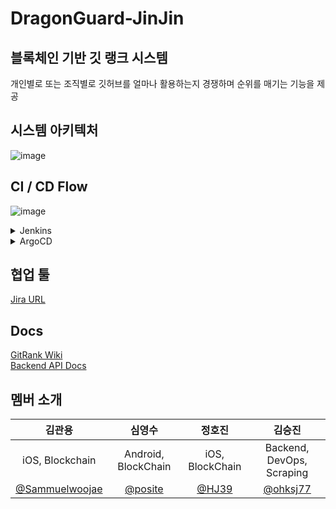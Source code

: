 # DragonGuard-JinJin
## 블록체인 기반 깃 랭크 시스템
개인별로 또는 조직별로 깃허브를 얼마나 활용하는지 경쟁하며 순위를 매기는 기능을 제공
## 시스템 아키텍처

![image](https://github.com/tukcom2023CD/DragonGuard-JinJin/assets/89020004/b4855730-13ba-4f5e-b809-d51be9fd768e)


## CI / CD Flow
![image](https://github.com/tukcom2023CD/DragonGuard-JinJin/assets/89020004/7065b430-d8ee-4244-97b7-c1c7b24acf10)
<details>
<summary>Jenkins</summary>
<div>
<img src=https://github.com/tukcom2023CD/DragonGuard-JinJin/assets/89020004/c11d1ad2-93c0-4bfc-be14-3a5d62a082ba/>
</div>
</details>
<details>
<summary>ArgoCD</summary>
<div>
<img src=https://github.com/tukcom2023CD/DragonGuard-JinJin/assets/89020004/a86bd15c-b3e1-440d-8b20-54b5f91285ec/>
</div>
</details>

## 협업 툴
<a href="https://seoullian.atlassian.net/jira/software/projects/DJ/boards/2/backlog" target="_blank"> Jira URL</a>

## Docs
<a href="https://github.com/tukcom2023CD/DragonGuard-JinJin/wiki">GitRank Wiki</a><br>
<a href="https://ohksj77.github.io/DragonGuard-JinJin-API-Docs/">Backend API Docs</a>

## 멤버 소개

|김관용|심영수|정호진|김승진|
|:----:|:----:|:----:|:----:|
|iOS, Blockchain|Android, BlockChain|iOS, BlockChain|Backend, DevOps, Scraping|
|<a href="https://github.com/Sammuelwoojae">@Sammuelwoojae</a>|<a href="https://github.com/posite">@posite</a>|<a href="https://github.com/HJ39">@HJ39</a>|<a href="https://github.com/ohksj77">@ohksj77</a>|
